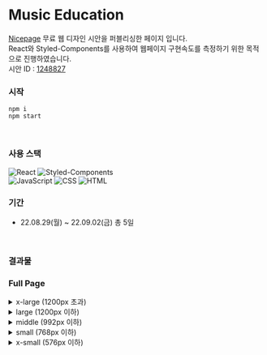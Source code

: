 # Music Education
[Nicepage](https://nicepage.com/) 무료 웹 디자인 시안을 퍼블리싱한 페이지 입니다. <br/>
React와 Styled-Components를 사용하여 웹페이지 구현속도를 측정하기 위한 목적으로 진행하였습니다. <br/>
시안 ID : [1248827](https://nicepage.com/html-templates?term=1248827) <br/>

### 시작
```
npm i
npm start
```
<br/>

### 사용 스택

![React](https://img.shields.io/badge/React-0088CC?style=for-the-badge&logo=React&logoColor=white)
![Styled-Components](https://img.shields.io/badge/Styled--Components-DB7093?style=for-the-badge&logo=styled-components&logoColor=white)
<br/>
![JavaScript](https://img.shields.io/badge/JavaScript-d99a26?style=for-the-badge&logo=JavaScript&logoColor=white)
![CSS](https://img.shields.io/badge/CSS-1572B6?style=for-the-badge&logo=CSS3&logoColor=white)
![HTML](https://img.shields.io/badge/HTML-E34F26?style=for-the-badge&logo=HTML5&logoColor=white)
<br/>

### 기간
* 22.08.29(월) ~ 22.09.02(금) 총 5일
<br/>

### 결과물
### Full Page

<details>
  <summary>x-large (1200px 초과)</summary>
  <div markdown="1">
    <img alt='full-page-x-large' src='https://user-images.githubusercontent.com/78804014/193193866-e2e718ce-23fd-498e-bf27-108abfd6b35b.png'/>
  </div>
</details>

<details>
  <summary>large (1200px 이하)</summary>
  <div markdown="1">
    <img alt='full-page-large' src='https://user-images.githubusercontent.com/78804014/193193878-2b053fd7-a996-406a-b6cd-778524f057b9.png'/>
  </div>
</details>

<details>
  <summary>middle (992px 이하)</summary>
  <div markdown="1">
    <img alt='full-page-middle' src='https://user-images.githubusercontent.com/78804014/193193886-e797d87d-49ea-4cbf-8e15-d69db3dfd729.png'/>
  </div>
</details>

<details>
  <summary>small (768px 이하)</summary>
  <div markdown="1">
    <img alt='full-page-small' src='https://user-images.githubusercontent.com/78804014/193193890-3159276a-f0af-49ff-95ea-89f0dcfc3ce6.png'/>
  </div>
</details>

<details>
  <summary>x-small (576px 이하)</summary>
  <div markdown="1">
    <img alt='full-page-x-small' src='https://user-images.githubusercontent.com/78804014/193193893-4bcc480b-1d12-425f-a3d4-7468de41de95.png'/>
  </div>
</details>
